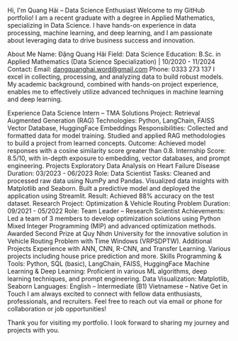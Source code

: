 Hi, I'm Quang Hải – Data Science Enthusiast
Welcome to my GitHub portfolio! I am a recent graduate with a degree in Applied Mathematics, specializing in Data Science. I have hands-on experience in data processing, machine learning, and deep learning, and I am passionate about leveraging data to drive business success and innovation.

About Me
Name: Đặng Quang Hải
Field: Data Science
Education: B.Sc. in Applied Mathematics (Data Science Specialization) | 10/2020 - 11/2024
Contact:
Email: dangquanghai.word@gmail.com
Phone: 0333 273 137
I excel in collecting, processing, and analyzing data to build robust models. My academic background, combined with hands-on project experience, enables me to effectively utilize advanced techniques in machine learning and deep learning.

Experience
Data Science Intern – TMA Solutions
Project: Retrieval Augmented Generation (RAG)
Technologies: Python, LangChain, FAISS Vector Database, HuggingFace Embeddings
Responsibilities:
Collected and formatted data for model training.
Studied and applied RAG methodologies to build a project from learned concepts.
Outcome: Achieved model responses with a cosine similarity score greater than 0.8.
Internship Score: 8.5/10, with in-depth exposure to embedding, vector databases, and prompt engineering.
Projects
Exploratory Data Analysis on Heart Failure Disease
Duration: 03/2023 - 06/2023
Role: Data Scientist
Tasks:
Cleaned and processed raw data using NumPy and Pandas.
Visualized data insights with Matplotlib and Seaborn.
Built a predictive model and deployed the application using Streamlit.
Result: Achieved 88% accuracy on the test dataset.
Research Project: Optimization & Vehicle Routing Problem
Duration: 09/2021 - 05/2022
Role: Team Leader – Research Scientist
Achievements:
Led a team of 3 members to develop optimization solutions using Python Mixed Integer Programming (MIP) and advanced optimization methods.
Awarded Second Prize at Quy Nhơn University for the innovative solution in Vehicle Routing Problem with Time Windows (VRPSDPTW).
Additional Projects
Experience with ANN, CNN, R-CNN, and Transfer Learning.
Various projects including house price prediction and more.
Skills
Programming & Tools: Python, SQL (basic), LangChain, FAISS, HuggingFace
Machine Learning & Deep Learning:
Proficient in various ML algorithms, deep learning techniques, and prompt engineering.
Data Visualization: Matplotlib, Seaborn
Languages:
English – Intermediate (B1)
Vietnamese – Native
Get in Touch
I am always excited to connect with fellow data enthusiasts, professionals, and recruiters. Feel free to reach out via email or phone for collaboration or job opportunities!

Thank you for visiting my portfolio. I look forward to sharing my journey and projects with you.

